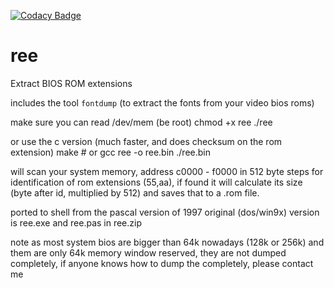 [![Codacy Badge](https://api.codacy.com/project/badge/Grade/b5bebc8b8aed438da6bf0b2a63161d7a)](https://www.codacy.com/app/alexmyczko/ree?utm_source=github.com&amp;utm_medium=referral&amp;utm_content=alexmyczko/ree&amp;utm_campaign=Badge_Grade)

# ree
Extract BIOS ROM extensions

includes the tool `fontdump` (to extract the fonts from your video bios roms)

make sure you can read /dev/mem (be root)
chmod +x ree
./ree

or use the c version (much faster, and does checksum on the rom extension)
make # or gcc ree -o ree.bin
./ree.bin

will scan your system memory, address c0000 - f0000 in 512 byte steps for
identification of rom extensions (55,aa), if found it will calculate
its size (byte after id, multiplied by 512) and saves that to a .rom file.

ported to shell from the pascal version of 1997
original (dos/win9x) version is ree.exe and ree.pas in ree.zip

note
as most system bios are bigger than 64k nowadays (128k or 256k) and them
are only 64k memory window reserved, they are not dumped completely, if
anyone knows how to dump the completely, please contact me
